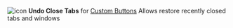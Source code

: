 ![icon](https://raw.github.com/Infocatcher/Custom_Buttons/master/Undo_Close_Tabs/icons/icon.png)&nbsp;**Undo Close Tabs** for [Custom Buttons](https://addons.mozilla.org/addon/custom-buttons/)
Allows restore recently closed tabs and windows